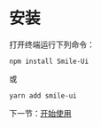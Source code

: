 # 安装

打开终端运行下列命令：

```
npm install Smile-Ui
```

或

```
yarn add smile-ui
```

下一节：[开始使用](#/doc/get-started)